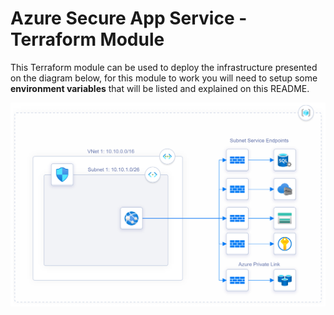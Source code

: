 # Azure Secure App Service - Terraform Module

This Terraform module can be used to deploy the infrastructure presented on the diagram below, for this module to work you will need to setup some **environment variables** that will be listed and explained on this README.

![Architecture Diagram](architecture/architecture_diagram.png)
